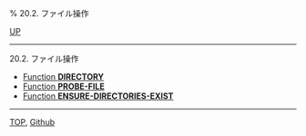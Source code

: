 % 20.2. ファイル操作

[UP](20.html)  

---

20.2. ファイル操作

- [Function **DIRECTORY**](20.2.directory.html)
- [Function **PROBE-FILE**](20.2.probe-file.html)
- [Function **ENSURE-DIRECTORIES-EXIST**](20.2.ensure-directories-exist.html)

---
[TOP](index.html),  [Github](https://github.com/nptcl/npt-japanese)

